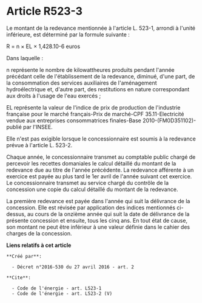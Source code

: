 # Article R523-3

Le montant de la redevance mentionnée à l'article L. 523-1, arrondi à l'unité inférieure, est déterminé par la formule
suivante : 

R = n × EL × 1,428.10-6 euros 

Dans laquelle : 

n représente le nombre de kilowattheures produits pendant l'année précédant celle de l'établissement de la redevance,
diminué, d'une part, de la consommation des services auxiliaires de l'aménagement hydroélectrique et, d'autre part, des
restitutions en nature correspondant aux droits à l'usage de l'eau exercés ; 

EL représente la valeur de l'indice de prix de production de l'industrie française pour le marché français-Prix de marché-CPF
35.11-Electricité vendue aux entreprises consommatrices finales-Base 2010-(FM0D351102)-publié par l'INSEE. 

Elle n'est pas exigible lorsque le concessionnaire est soumis à la redevance prévue à l'article L. 523-2. 

Chaque année, le concessionnaire transmet au comptable public chargé de percevoir les recettes domaniales le calcul détaillé
du montant de la redevance due au titre de l'année précédente. La redevance afférente à un exercice est payée au plus tard le
1er avril de l'année suivant cet exercice. Le concessionnaire transmet au service chargé du contrôle de la concession une
copie du calcul détaillé du montant de la redevance. 

La première redevance est payée dans l'année qui suit la délivrance de la concession. Elle est révisée par application des
indices mentionnés ci-dessus, au cours de la onzième année qui suit la date de délivrance de la présente concession et
ensuite, tous les cinq ans. En tout état de cause, son montant ne peut être inférieur à une valeur définie dans le cahier des
charges de la concession.

**Liens relatifs à cet article**

	**Créé par**:

	  - Décret n°2016-530 du 27 avril 2016 - art. 2

	**Cite**:

	  - Code de l'énergie - art. L523-1
	  - Code de l'énergie - art. L523-2 (V)
